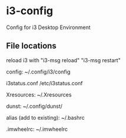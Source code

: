 # i3-config
Config for i3 Desktop Environment

## File locations
reload i3 with "i3-msg reload" "i3-msg restart"

config: ~/.config/i3/config

i3status.conf /etc/i3status.conf

Xresources: ~/.Xresources

dunst: ~/.config/dunst/

alias (add to existing): ~/.bashrc

.imwheelrc: ~/.imwheelrc
